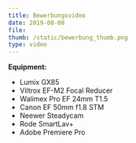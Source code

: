 ```yaml
---
title: Bewerbungsvideo
date: 2019-08-08
file:
thumb: /static/bewerbung_thumb.png
type: video
---
```


**Equipment:**

- Lumix GX85
- Viltrox EF-M2 Focal Reducer
- Walimex Pro EF 24mm T1.5
- Canon EF 50mm f1.8 STM
- Neewer Steadycam
- Rode SmartLav+
- Adobe Premiere Pro

